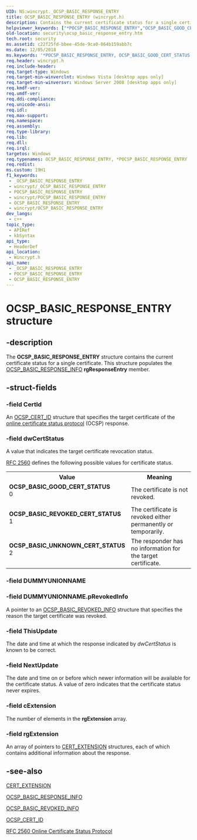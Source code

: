 ```yaml
---
UID: NS:wincrypt._OCSP_BASIC_RESPONSE_ENTRY
title: OCSP_BASIC_RESPONSE_ENTRY (wincrypt.h)
description: Contains the current certificate status for a single certificate.
helpviewer_keywords: ["*POCSP_BASIC_RESPONSE_ENTRY","OCSP_BASIC_GOOD_CERT_STATUS","OCSP_BASIC_RESPONSE_ENTRY","OCSP_BASIC_RESPONSE_ENTRY structure [Security]","OCSP_BASIC_REVOKED_CERT_STATUS","OCSP_BASIC_UNKNOWN_CERT_STATUS","POCSP_BASIC_RESPONSE_ENTRY","POCSP_BASIC_RESPONSE_ENTRY structure pointer [Security]","security.ocsp_basic_response_entry","wincrypt/OCSP_BASIC_RESPONSE_ENTRY","wincrypt/POCSP_BASIC_RESPONSE_ENTRY"]
old-location: security\ocsp_basic_response_entry.htm
tech.root: security
ms.assetid: c22f25fd-bbee-45de-9ca0-064b159abb7c
ms.date: 12/05/2018
ms.keywords: '*POCSP_BASIC_RESPONSE_ENTRY, OCSP_BASIC_GOOD_CERT_STATUS, OCSP_BASIC_RESPONSE_ENTRY, OCSP_BASIC_RESPONSE_ENTRY structure [Security], OCSP_BASIC_REVOKED_CERT_STATUS, OCSP_BASIC_UNKNOWN_CERT_STATUS, POCSP_BASIC_RESPONSE_ENTRY, POCSP_BASIC_RESPONSE_ENTRY structure pointer [Security], security.ocsp_basic_response_entry, wincrypt/OCSP_BASIC_RESPONSE_ENTRY, wincrypt/POCSP_BASIC_RESPONSE_ENTRY'
req.header: wincrypt.h
req.include-header: 
req.target-type: Windows
req.target-min-winverclnt: Windows Vista [desktop apps only]
req.target-min-winversvr: Windows Server 2008 [desktop apps only]
req.kmdf-ver: 
req.umdf-ver: 
req.ddi-compliance: 
req.unicode-ansi: 
req.idl: 
req.max-support: 
req.namespace: 
req.assembly: 
req.type-library: 
req.lib: 
req.dll: 
req.irql: 
targetos: Windows
req.typenames: OCSP_BASIC_RESPONSE_ENTRY, *POCSP_BASIC_RESPONSE_ENTRY
req.redist: 
ms.custom: 19H1
f1_keywords:
 - _OCSP_BASIC_RESPONSE_ENTRY
 - wincrypt/_OCSP_BASIC_RESPONSE_ENTRY
 - POCSP_BASIC_RESPONSE_ENTRY
 - wincrypt/POCSP_BASIC_RESPONSE_ENTRY
 - OCSP_BASIC_RESPONSE_ENTRY
 - wincrypt/OCSP_BASIC_RESPONSE_ENTRY
dev_langs:
 - c++
topic_type:
 - APIRef
 - kbSyntax
api_type:
 - HeaderDef
api_location:
 - Wincrypt.h
api_name:
 - _OCSP_BASIC_RESPONSE_ENTRY
 - POCSP_BASIC_RESPONSE_ENTRY
 - OCSP_BASIC_RESPONSE_ENTRY
---
```


# OCSP_BASIC_RESPONSE_ENTRY structure


## -description

The <b>OCSP_BASIC_RESPONSE_ENTRY</b> structure contains the current certificate status for a single certificate. This structure populates the <a href="/windows/desktop/api/wincrypt/ns-wincrypt-ocsp_basic_response_info">OCSP_BASIC_RESPONSE_INFO</a> <b>rgResponseEntry</b> member.

## -struct-fields

### -field CertId

An <a href="/windows/desktop/api/wincrypt/ns-wincrypt-ocsp_cert_id">OCSP_CERT_ID</a> structure that specifies the target certificate of the <a href="/windows/desktop/SecGloss/o-gly">online certificate status protocol</a> (OCSP) response.

### -field dwCertStatus

A value that indicates the target certificate revocation status.


<a href="https://www.ietf.org/rfc/rfc2560.txt">RFC 2560</a> defines the following possible values for certificate status.



<table>
<tr>
<th>Value</th>
<th>Meaning</th>
</tr>
<tr>
<td width="40%"><a id="OCSP_BASIC_GOOD_CERT_STATUS"></a><a id="ocsp_basic_good_cert_status"></a><dl>
<dt><b>OCSP_BASIC_GOOD_CERT_STATUS</b></dt>
<dt>0</dt>
</dl>
</td>
<td width="60%">
The certificate is not revoked.

</td>
</tr>
<tr>
<td width="40%"><a id="OCSP_BASIC_REVOKED_CERT_STATUS"></a><a id="ocsp_basic_revoked_cert_status"></a><dl>
<dt><b>OCSP_BASIC_REVOKED_CERT_STATUS</b></dt>
<dt>1</dt>
</dl>
</td>
<td width="60%">
The certificate is revoked either permanently or temporarily.

</td>
</tr>
<tr>
<td width="40%"><a id="OCSP_BASIC_UNKNOWN_CERT_STATUS"></a><a id="ocsp_basic_unknown_cert_status"></a><dl>
<dt><b>OCSP_BASIC_UNKNOWN_CERT_STATUS</b></dt>
<dt>2</dt>
</dl>
</td>
<td width="60%">
The responder has no information for the target certificate.

</td>
</tr>
</table>

### -field DUMMYUNIONNAME

### -field DUMMYUNIONNAME.pRevokedInfo

A pointer to an <a href="/windows/desktop/api/wincrypt/ns-wincrypt-ocsp_basic_revoked_info">OCSP_BASIC_REVOKED_INFO</a> structure that specifies the reason the target certificate was revoked.

### -field ThisUpdate

The date and time at which the response indicated by <i>dwCertStatus</i> is known to be correct.

### -field NextUpdate

The date and time on or before which newer information will be available for the certificate status. A value of zero indicates that the certificate status never expires.

### -field cExtension

The number of elements in the <b>rgExtension</b> array.

### -field rgExtension

An array of pointers to  <a href="/windows/desktop/api/wincrypt/ns-wincrypt-cert_extension">CERT_EXTENSION</a> structures, each of which contains additional information about the response.

## -see-also

<a href="/windows/desktop/api/wincrypt/ns-wincrypt-cert_extension">CERT_EXTENSION</a>



<a href="/windows/desktop/api/wincrypt/ns-wincrypt-ocsp_basic_response_info">OCSP_BASIC_RESPONSE_INFO</a>



<a href="/windows/desktop/api/wincrypt/ns-wincrypt-ocsp_basic_revoked_info">OCSP_BASIC_REVOKED_INFO</a>



<a href="/windows/desktop/api/wincrypt/ns-wincrypt-ocsp_cert_id">OCSP_CERT_ID</a>



<a href="https://www.ietf.org/rfc/rfc2560.txt">RFC 2560 Online Certificate Status Protocol</a>

